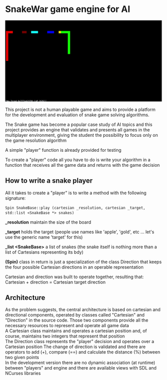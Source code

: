 # SnakeWar game engine for AI

![](demo/demo.gif)

This project is not a human playable game and  aims to provide a platform for the development and evaluation of snake game solving algorithms.

The Snake game has become a popular case study of AI topics and this project provides an engine that validates and presents all games in the multiplayer environment, giving the student the possibility to focus only on the game resolution algorithm

A simple "player" function is already provided for testing

To create a "player" code all you have to do is write your algorithm in a function that receives all the game data and returns with the game decision

## How to write a snake player

All it takes to create a "player" is to write a method with the following signature:

    Spin SnakeBase::play (cartesian _resolution, cartesian _target, std::list <SnakeBase *> snakes)

**_resolution** maintain the size of the board

**_target** holds the target (people use names like 'apple', 'gold', etc ... let's use the generic name 'target' for this)

**_list \<SnakeBase>** a list of snakes
(the snake itself is nothing more than a list of Cartesians representing its bdy)

**(Spin)** class in return is just a specialization of the class Direction that keeps the four possible Cartesian directions in an operable representation

Cartesian and direction was built to operate together, resulting that: Cartesian + direction = Cartesian target direction

## Architecture

As the problem suggests, the central architecture is based on cartesian and directional components, operated by classes called "Cartesian" and "Direction" in the source code. Those two components provide all the necessary resources to represent and operate all game data  
A Cartesian class maintains and operates a cartesian position and, of course, maintains two integers that represent that position  
The Direction class represents the "player" decision and operates over a Cartesian position  The change of direction is validated and there are operators to add (+), compare (==) and calculate the distance (%) between two given points  
In the development version there are no dynamic association (at runtime) between "players" and engine and there are available views with SDL and NCurses libraries
